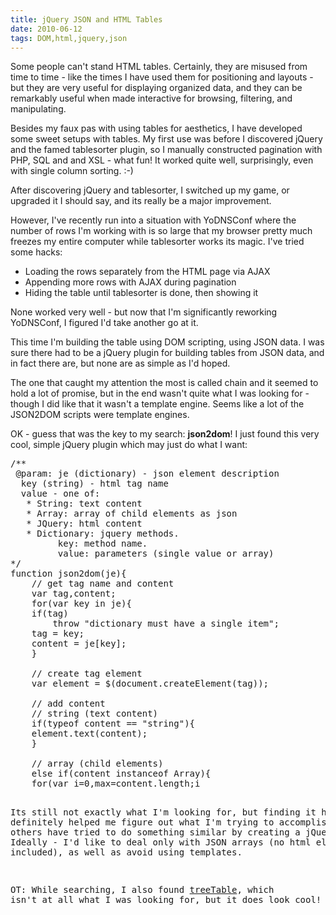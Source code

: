```yaml
---
title: jQuery JSON and HTML Tables
date: 2010-06-12
tags: DOM,html,jquery,json
---
```

Some people can't stand HTML tables. Certainly, they are misused from time to time - like the times I have used them for positioning and layouts - but they are very useful for displaying organized data, and they can be remarkably useful when made interactive for browsing, filtering, and manipulating.

Besides my faux pas with using tables for aesthetics, I have developed some sweet setups with tables. My first use was before I discovered jQuery and the famed tablesorter plugin, so I manually constructed pagination with PHP, SQL and and XSL - what fun! It worked quite well, surprisingly, even with single column sorting. :-)

After discovering jQuery and tablesorter, I switched up my game, or upgraded it I should say, and its really be a major improvement.

However, I've recently run into a situation with YoDNSConf where the number of rows I'm working with is so large that my browser pretty much freezes my entire computer while tablesorter works its magic. I've tried some hacks:

* Loading the rows separately from the HTML page via AJAX
* Appending more rows with AJAX during pagination
* Hiding the table until tablesorter is done, then showing it

None worked very well - but now that I'm significantly reworking YoDNSConf, I figured I'd take another go at it.

This time I'm building the table using DOM scripting, using JSON data. I was sure there had to be a jQuery plugin for building tables from JSON data, and in fact there are, but none are as simple as I'd hoped.

The one that caught my attention the most is called chain and it seemed to hold a lot of promise, but in the end wasn't quite what I was looking for - though I did like that it wasn't a template engine. Seems like a lot of the JSON2DOM scripts were template engines.

OK - guess that was the key to my search: **json2dom**! I just found this very cool, simple jQuery plugin which may just do what I want:

<pre class="sh_javascript">
/**
 @param: je (dictionary) - json element description
  key (string) - html tag name
  value - one of:
   * String: text content
   * Array: array of child elements as json
   * JQuery: html content
   * Dictionary: jquery methods.
         key: method name.
         value: parameters (single value or array)
*/
function json2dom(je){
    // get tag name and content
    var tag,content;
    for(var key in je){
	if(tag)
	    throw "dictionary must have a single item";
	tag = key;
	content = je[key];
    }

    // create tag element
    var element = $(document.createElement(tag));

    // add content
    // string (text content)
    if(typeof content == "string"){
	element.text(content);
    }

    // array (child elements)
    else if(content instanceof Array){
	for(var i=0,max=content.length;i<max;i++){
	    element.append(json2dom(content[i]));
	}
    }

    // dom element or jQuery object (html content)
    else if(content instanceof jQuery){
	element.html(content);
    }

    // dictionary
    else{
	for(var method in content){
	    if(content[method] instanceof Array)
		element[method].apply(element,content[method]);
	    else
		element[method].call(element,content[method]);
	}
    }

    return element;
}

jQuery.extend({json2dom:json2dom});
</pre>

Its still not exactly what I'm looking for, but finding it has definitely helped me figure out what I'm trying to accomplish, and how others have tried to do something similar by creating a jQuery plugin. Ideally - I'd like to deal only with JSON arrays (no html elements included), as well as avoid using templates.

OT: While searching, I also found [treeTable](http://plugins.jquery.com/project/treetable), which isn't at all what I was looking for, but it does look cool!

